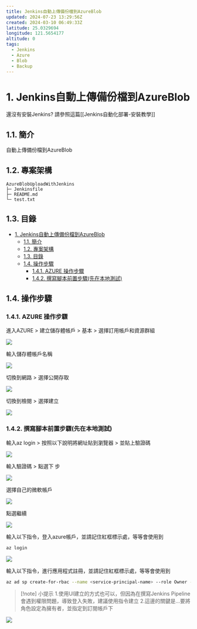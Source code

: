 ```yaml
---
title: Jenkins自動上傳備份檔到AzureBlob
updated: 2024-07-23 13:29:56Z
created: 2024-03-10 06:49:33Z
latitude: 25.0329694
longitude: 121.5654177
altitude: 0
tags:
  - Jenkins
  - Azure
  - Blob
  - Backup
---
```


# 1. Jenkins自動上傳備份檔到AzureBlob

還沒有安裝Jenkins? 請參照這篇[[Jenkins自動化部署-安裝教學]]
## 1.1. 簡介

自動上傳備份檔到AzureBlob

## 1.2. 專案架構

```
AzureBlobUploadWithJenkins
├─ Jenkinsfile
├─ README.md
└─ test.txt

```

## 1.3. 目錄

- [1. Jenkins自動上傳備份檔到AzureBlob](#1-jenkins自動上傳備份檔到azureblob)
  - [1.1. 簡介](#11-簡介)
  - [1.2. 專案架構](#12-專案架構)
  - [1.3. 目錄](#13-目錄)
  - [1.4. 操作步驟](#14-操作步驟)
    - [1.4.1. AZURE 操作步驟](#141-azure-操作步驟)
    - [1.4.2. 撰寫腳本前置步驟(先在本地測試)](#142-撰寫腳本前置步驟先在本地測試)


## 1.4. 操作步驟

### 1.4.1. AZURE 操作步驟

進入AZURE > 建立儲存體帳戶 > 基本 > 選擇訂用帳戶和資源群組

![](https://markweb.idv.tw/uploads/upload_43ac0618df1c79b5c174ed7a5132cef7.png)

輸入儲存體帳戶名稱

![](https://markweb.idv.tw/uploads/upload_060c7dde3177fea9839a855fb3fd56a4.png)

切換到網路 > 選擇公開存取

![](https://markweb.idv.tw/uploads/upload_f055f6e0b5421a80700e2600f59e750d.png)

切換到檢閱 > 選擇建立

![](https://markweb.idv.tw/uploads/upload_62a2506375d540a5f2ec45761d793bfb.png)

<!--more-->
### 1.4.2. 撰寫腳本前置步驟(先在本地測試)

輸入az login > 按照以下說明將網址貼到瀏覽器 > 並貼上驗證碼

![](https://markweb.idv.tw/uploads/upload_cfd3abc26ee1a3eb01bd370f85293260.png)

輸入驗證碼 > 點選下 步

![](https://markweb.idv.tw/uploads/upload_3e6aa873dd8283361547b30acd55014f.png)

選擇自己的微軟帳戶

![](https://markweb.idv.tw/uploads/upload_1adfaca400c30ba9fe204d6c934c7dfd.png)

點選繼續

![](https://markweb.idv.tw/uploads/upload_79e42d6bdff27074d9a44fb104b73363.png)

輸入以下指令，登入azure帳戶，並請記住紅框標示處，等等會使用到

```bash
az login
```

![](https://markweb.idv.tw/uploads/upload_77a38d6645f3697499465c2dca545711.png)

輸入以下指令，進行應用程式註冊，並請記住紅框標示處，等等會使用到

```bash
az ad sp create-for-rbac --name <service-principal-name> --role Owner --scopes /subscriptions/<subscription-id>
```


> [!note] 小提示 
> 1.使用UI建立的方式也可以，但因為在撰寫Jenkins Pipeline會遇到權限問題，導致登入失敗，建議使用指令建立
>2.這邊的關鍵是...要將角色設定為擁有者，並指定到訂閱帳戶下

![](https://markweb.idv.tw/uploads/upload_158cb8b60e5f2412b8e226260cb1b385.png)